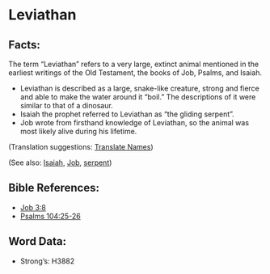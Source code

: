 # Leviathan

## Facts:

The term “Leviathan” refers to a very large, extinct animal mentioned in the earliest writings of the Old Testament, the books of Job, Psalms, and Isaiah.

* Leviathan is described as a large, snake-like creature, strong and fierce and able to make the water around it “boil.” The descriptions of it were similar to that of a dinosaur.
* Isaiah the prophet referred to Leviathan as “the gliding serpent”.
* Job wrote from firsthand knowledge of Leviathan, so the animal was most likely alive during his lifetime.

(Translation suggestions: [Translate Names](rc://en/ta/man/translate/translate-names))

(See also: [Isaiah](../names/isaiah.md), [Job](../names/job.md), [serpent](../other/serpent.md))

## Bible References:

* [Job 3:8](rc://en/tn/help/job/03/08)
* [Psalms 104:25-26](rc://en/tn/help/psa/104/025)

## Word Data:

* Strong’s: H3882
